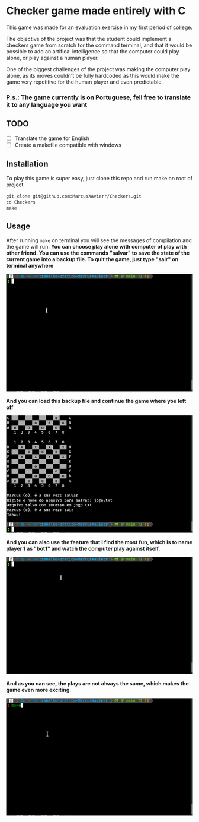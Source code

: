 # Checker game made entirely with C

This game was made for an evaluation exercise in my first period of college.

The objective of the project was that the student could implement a checkers game from scratch for the command terminal, and that it would be possible to add an artifical intelligence so that the computer could play alone, or play against a human player.

One of the biggest challenges of the project was making the computer play alone, as its moves couldn't be fully hardcoded as this would make the game very repetitive for the human player and even predictable.

### P.s.: The game currently is on Portuguese, fell free to translate it to any language you want
## TODO
- [ ] Translate the game for English
- [ ] Create a makefile compatible with windows

## Installation
To play this game is super easy, just clone this repo and run make on root of project
```
git clone git@github.com:MarcusXavierr/Checkers.git
cd Checkers
make
```

## Usage
After running ```make``` on terminal you will see the messages of compilation and the game will run.
**You can choose play alone with computer of play with other friend. You can use the commands "salvar" to save the state of the current game into a backup file. To quit the game, just type "sair" on terminal anywhere**

![](gifs/newgame.gif)

**And you can load this backup file and continue the game where you left off**

![](gifs/loadgame.gif)

**And you can also use the feature that I find the most fun, which is to name player 1 as "bot1" and watch the computer play against itself.**

![](gifs/gamebot-1.gif)

**And as you can see, the plays are not always the same, which makes the game even more exciting.**

![](gifs/gamebot-2.gif)


